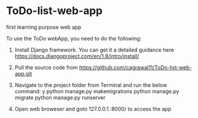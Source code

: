 # ToDo-list-web-app
first learning purpose web app

To use the ToDo webApp, you need to do the following:

1. Install Django framework.
	You can get it a detailed guidance here https://docs.djangoproject.com/en/1.8/intro/install/

2. Pull the source code from https://github.com/cagrawal11/ToDo-list-web-app.git

3. Navigate to the project folder from Terminal and run the below command:
y
	python manage.py makemigrations
	python manage.py migrate
	python manage.py runserver

4. Open web broweser and goto 127.0.0.1.:8000/ to access the app
